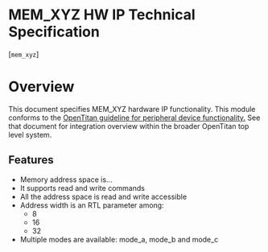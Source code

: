 # MEM_XYZ HW IP Technical Specification
[`mem_xyz`]

# Overview
This document specifies MEM_XYZ hardware IP functionality. This module conforms to
the [OpenTitan guideline for peripheral device functionality.](../../../doc/contributing/hw/comportability/README.md)
See that document for integration overview within the broader OpenTitan top level system.

## Features
- <!-- req_mem_xyz_162F begin -->Memory address space is...<!-- req_mem_xyz_162F end -->
- <!-- req_mem_xyz_0882 begin -->It supports read and write commands<!-- req_mem_xyz_0882 end -->
- <!-- req_mem_xyz_24BE begin -->All the address space is read and write accessible<!-- req_mem_xyz_24BE end -->
- Address width is an RTL parameter among:
  - <!-- req_mem_xyz_3A6A begin -->8<!-- req_mem_xyz_3A6A end -->
  - <!-- req_mem_xyz_3A4E begin -->16<!-- req_mem_xyz_3A4E end -->
  - <!-- req_mem_xyz_3637 begin -->32<!-- req_mem_xyz_3637 end -->
- <!-- req_mem_xyz_10B7 begin -->Multiple modes are available: mode_a, mode_b and mode_c<!-- req_mem_xyz_10B7 end -->
